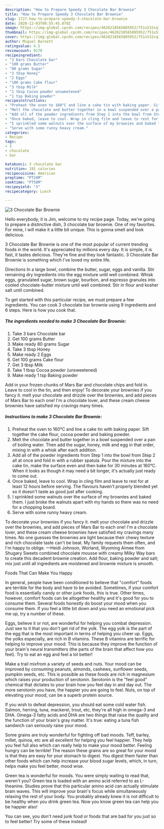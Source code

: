 ```yaml
---
description: "How to Prepare Speedy 3 Chocolate Bar Brownie"
title: "How to Prepare Speedy 3 Chocolate Bar Brownie"
slug: 1727-how-to-prepare-speedy-3-chocolate-bar-brownie
date: 2020-12-03T08:55:45.078Z
image: https://img-global.cpcdn.com/recipes/4628218565885952/751x532cq70/3-chocolate-bar-brownie-recipe-main-photo.jpg
thumbnail: https://img-global.cpcdn.com/recipes/4628218565885952/751x532cq70/3-chocolate-bar-brownie-recipe-main-photo.jpg
cover: https://img-global.cpcdn.com/recipes/4628218565885952/751x532cq70/3-chocolate-bar-brownie-recipe-main-photo.jpg
author: Miguel Barnett
ratingvalue: 4.5
reviewcount: 9170
recipeingredient:
- "3 bars Chocolate bar"
- "100 grams Butter"
- "80 grams Sugar"
- "3 tbsp Honey"
- "2 Eggs"
- "100 grams Cake flour"
- "3 tbsp Milk"
- "1 tbsp Cocoa powder unsweetened"
- "1 tsp Baking powder"
recipeinstructions:
- "Preheat the oven to 160°C and line a cake tin with baking paper. Sift together the cake flour, cocoa powder and baking powder."
- "Melt the chocolate and butter together in a bowl suspended over a pan of boiling water. Then add the sugar, honey, milk and egg in that order, mixing in with a whisk after each addition."
- "Add all of the powder ingredients from Step 1 into the bowl from Step 2 all at once and fold in with a rubber spatula. Pour the mixture into the cake tin, make the surface even and then bake for 30 minutes at 160°C. When it looks as though it may need a bit longer, it&#39;s actually just ready to come out."
- "Once baked, leave to cool. Wrap in cling film and leave to rest for at least 12 hours before serving. The flavours haven&#39;t properly blended yet so it doesn&#39;t taste as good just after cooking."
- "I sprinkled some walnuts over the surface of my brownies and baked them. I just broke the walnuts apart with my hands so there was no need for a chopping board."
- "Serve with some runny heavy cream."
categories:
- Recipe
tags:
- 3
- chocolate
- bar

katakunci: 3 chocolate bar 
nutrition: 191 calories
recipecuisine: American
preptime: "PT24M"
cooktime: "PT58M"
recipeyield: "3"
recipecategory: Lunch

---
```



![3 Chocolate Bar Brownie](https://img-global.cpcdn.com/recipes/4628218565885952/751x532cq70/3-chocolate-bar-brownie-recipe-main-photo.jpg)

Hello everybody, it is Jim, welcome to my recipe page. Today, we're going to prepare a distinctive dish, 3 chocolate bar brownie. One of my favorites. For mine, I will make it a little bit unique. This is gonna smell and look delicious.

3 Chocolate Bar Brownie is one of the most popular of current trending foods in the world. It's appreciated by millions every day. It is simple, it is fast, it tastes delicious. They're fine and they look fantastic. 3 Chocolate Bar Brownie is something which I've loved my entire life.

Directions In a large bowl, combine the butter, sugar, eggs and vanilla. Stir remaining dry ingredients into the egg mixture until well combined. Whisk eggs, granulated sugar, brown sugar, bourbon, and espresso granules into cooled chocolate-butter mixture until well combined. Stir in flour and kosher salt until combined.


To get started with this particular recipe, we must prepare a few ingredients. You can cook 3 chocolate bar brownie using 9 ingredients and 6 steps. Here is how you cook that.

<!--inarticleads1-->

##### The ingredients needed to make 3 Chocolate Bar Brownie:

1. Take 3 bars Chocolate bar
1. Get 100 grams Butter
1. Make ready 80 grams Sugar
1. Take 3 tbsp Honey
1. Make ready 2 Eggs
1. Get 100 grams Cake flour
1. Get 3 tbsp Milk
1. Take 1 tbsp Cocoa powder (unsweetened)
1. Make ready 1 tsp Baking powder


Add in your frozen chunks of Mars Bar and chocolate chips and fold in. Leave to cool in the tin, and then enjoy! To decorate your brownies if you fancy it. melt your chocolate and drizzle over the brownies, and add pieces of Mars Bar to each one! I&#39;m a chocolate lover, and these cream cheese brownies have satisfied my cravings many times. 

<!--inarticleads2-->

##### Instructions to make 3 Chocolate Bar Brownie:

1. Preheat the oven to 160°C and line a cake tin with baking paper. Sift together the cake flour, cocoa powder and baking powder.
1. Melt the chocolate and butter together in a bowl suspended over a pan of boiling water. Then add the sugar, honey, milk and egg in that order, mixing in with a whisk after each addition.
1. Add all of the powder ingredients from Step 1 into the bowl from Step 2 all at once and fold in with a rubber spatula. Pour the mixture into the cake tin, make the surface even and then bake for 30 minutes at 160°C. When it looks as though it may need a bit longer, it&#39;s actually just ready to come out.
1. Once baked, leave to cool. Wrap in cling film and leave to rest for at least 12 hours before serving. The flavours haven&#39;t properly blended yet so it doesn&#39;t taste as good just after cooking.
1. I sprinkled some walnuts over the surface of my brownies and baked them. I just broke the walnuts apart with my hands so there was no need for a chopping board.
1. Serve with some runny heavy cream.


To decorate your brownies if you fancy it. melt your chocolate and drizzle over the brownies, and add pieces of Mars Bar to each one! I&#39;m a chocolate lover, and these cream cheese brownies have satisfied my cravings many times. No one guesses the brownies are light because their chewy texture and rich chocolate taste can&#39;t be beat. My family requests them often, and I&#39;m happy to oblige. —Heidi Johnson, Worland, Wyoming Aimee from Shugary Sweets combined chocolate mousse with creamy Milky Way bars to create this decadent brownie creation. Add flour, baking powder and salt; mix just until all ingredients are moistened and brownie mixture is smooth. 

Foods That Can Make You Happy


In general, people have been conditioned to believe that "comfort" foods are terrible for the body and have to be avoided. Sometimes, if your comfort food is essentially candy or other junk foods, this is true. Other times, however, comfort foods can be altogether healthy and it's good for you to consume them. Several foods honestly do boost your mood when you consume them. If you feel a little bit down and you need an emotional pick me up, try a number of these.

Eggs, believe it or not, are wonderful for helping you combat depression. Just see to it that you don't get rid of the yolk. The egg yolk is the part of the egg that is the most important in terms of helping you cheer up. Eggs, the yolks especially, are rich in B vitamins. These B vitamins are terrific for helping to improve your mood. This is because they improve the function of your brain's neural transmitters (the parts of the brain that affect how you feel). Try to eat an egg and feel a lot better!

Make a trail mixfrom a variety of seeds and nuts. Your mood can be improved by consuming peanuts, almonds, cashews, sunflower seeds, pumpkin seeds, etc. This is possible as these foods are rich in magnesium which raises your production of serotonin. Serotonin is the "feel good" chemical that dictates to your brain how you feel day in and day out. The more serotonin you have, the happier you are going to feel. Nuts, on top of elevating your mood, can be a superb protein source.

If you wish to defeat depression, you should eat some cold water fish. Salmon, herring, tuna, mackerel, trout, etc, they're all high in omega-3 and DHA. Omega-3 fatty acids and DHA are two things that raise the quality and the function of your brain's gray matter. It's true: eating a tuna fish sandwich can seriously raise your mood. 

Some grains are truly wonderful for fighting off bad moods. Teff, barley, millet, quinoa, etc are all excellent for helping you feel happier. They help you feel full also which can really help to make your mood better. Feeling hungry can be terrible! The reason these grains are so great for your mood is that they are easy for your stomach to digest. You digest them faster than other foods which can help increase your blood sugar levels, which, in turn, helps make you feel better, mood wise.

Green tea is wonderful for moods. You were simply waiting to read that, weren't you? Green tea is loaded with an amino acid referred to as L-theanine. Studies prove that this particular amino acid can actually stimulate brain waves. This will improve your brain's focus while simultaneously relaxing the rest of your body. You probably already knew it is not difficult to be healthy when you drink green tea. Now you know green tea can help you be happier also!

You can see, you don't need junk food or foods that are bad for you just so to feel better! Try some of these instead!

